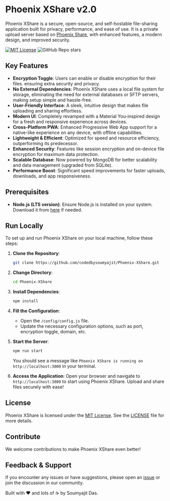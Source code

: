 # Phoenix XShare v2.0

Phoenix XShare is a secure, open-source, and self-hostable file-sharing application built for privacy, performance, and ease of use. It is a private upload server based on [Phoenix Share](https://github.com/Pheonix14/Phoenix-Share), with enhanced features, a modern design, and improved security.

[![MIT License](https://img.shields.io/badge/License-MIT-green.svg)](https://choosealicense.com/licenses/mit/)
![GitHub Repo stars](https://img.shields.io/github/stars/codedbysoumyajit/Phoenix-XShare)

## Key Features

- **Encryption Toggle**: Users can enable or disable encryption for their files. ensuring extra security and privacy.
- **No External Dependencies**: Phoenix XShare uses a local file system for storage, eliminating the need for external databases or SFTP servers, making setup simple and hassle-free.
- **User-Friendly Interface**: A sleek, intuitive design that makes file uploading and sharing effortless.
- **Modern UI**: Completely revamped with a Material You-inspired design for a fresh and responsive experience across devices.
- **Cross-Platform PWA**: Enhanced Progressive Web App support for a native-like experience on any device, with offline capabilities.
- **Lightweight & Efficient**: Optimized for speed and resource efficiency, outperforming its predecessor.
- **Enhanced Security**: Features like session encryption and on-device file encryption for maximum data protection.
- **Scalable Database**: Now powered by MongoDB for better scalability and data management (upgraded from SQLite).
- **Performance Boost**: Significant speed improvements for faster uploads, downloads, and app responsiveness.

## Prerequisites

- **Node.js (LTS version)**: Ensure Node.js is installed on your system. Download it from [here](https://nodejs.org/en) if needed.

## Run Locally

To set up and run Phoenix XShare on your local machine, follow these steps:

1.  **Clone the Repository**:
    ```bash
    git clone https://github.com/codedbysoumyajit/Phoenix-XShare.git
    ```

2.  **Change Directory**:
    ```bash
    cd Phoenix-XShare
    ```

3.  **Install Dependencies**:
    ```bash
    npm install
    ```

4.  **Fill the Configuration**:
    - Open the `/config/config.js` file.
    - Update the necessary configuration options, such as port, encryption toggle, domain, etc.

5.  **Start the Server**:
    ```bash
    npm run start
    ```
    You should see a message like `Phoenix XShare is running on http://localhost:3000` in your terminal.

6.  **Access the Application**:
    Open your browser and navigate to `http://localhost:3000` to start using Phoenix XShare. Upload and share files securely with ease!

## License

Phoenix XShare is licensed under the [MIT License](https://choosealicense.com/licenses/mit/). See the [LICENSE](https://github.com/codedbysoumyajit/Phoenix-XShare/blob/main/LICENSE) file for more details.

## Contribute

We welcome contributions to make Phoenix XShare even better!

## Feedback & Support

If you encounter any issues or have suggestions, please open an [issue](https://github.com/codedbysoumyajit/Phoenix-XShare/issues) or join the discussion in our community.

Built with ❤️ and lots of ☕ by Soumyajit Das.
